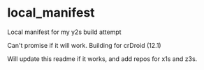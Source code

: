 # local_manifest
Local manifest for my y2s build attempt

Can't promise if it will work.
Building for crDroid (12.1)

Will update this readme if it works, and add repos for x1s and z3s.
